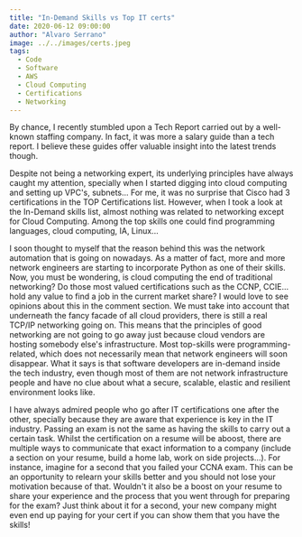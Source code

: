 ```yaml
---
title: "In-Demand Skills vs Top IT certs"
date: 2020-06-12 09:00:00
author: "Alvaro Serrano"
image: ../../images/certs.jpeg
tags:
  - Code
  - Software
  - AWS
  - Cloud Computing
  - Certifications
  - Networking
---
```


By chance, I recently stumbled upon a Tech Report carried out by a well-known staffing company. In fact, it was more a salary guide than a tech report. I believe these guides offer valuable insight into the latest trends though.

Despite not being a networking expert, its underlying principles have always caught my attention, specially when I started digging into cloud computing and setting up VPC's, subnets... For me, it was no surprise that Cisco had 3 certifications in the TOP Certifications list. However, when I took a look at the In-Demand skills list, almost nothing was related to networking except for Cloud Computing. Among the top skills one could find programming languages, cloud computing, IA,
Linux...

I soon thought to myself that the reason behind this was the network automation that is going on nowadays. As a matter of fact, more and more network engineers are starting to incorporate Python as one of their skills. Now, you must be wondering, is cloud computing the end of traditional networking? Do those most valued certifications such as the CCNP, CCIE... hold any value to find a job in the current market share? I would love to see opinions about this in the
comment section. We must take into account that underneath the fancy facade of all cloud providers, there is still a real TCP/IP networking going on. This means that the principles of good networking are not going to go away just because cloud vendors are hosting somebody else's infrastructure. Most top-skills were programming-related, which does not necessarily mean that network engineers will soon disappear. What it says is that software developers are in-demand inside the tech
industry, even though most of them are not network infrastructure people and have no clue about what a secure, scalable, elastic and resilient environment looks like.

I have always admired people who go after IT certifications one after the other, specially because they are aware that experience is key in the IT industry. Passing an exam is not the same as having the skills to carry out a certain task. Whilst the certification on a resume will be aboost, there are multiple ways to communicate that exact information to a company (include a section on your resume, build a home lab, work on side projects...). For instance, imagine for a
second that you failed your CCNA exam. This can be an opportunity to relearn your skills better and you should not lose your motivation because of that. Wouldn't it also be a boost on your resume to share your experience and the process that you went through for preparing for the exam? Just think about it for a second, your new company might even end up paying for your cert if you can show them that you have the skills!
